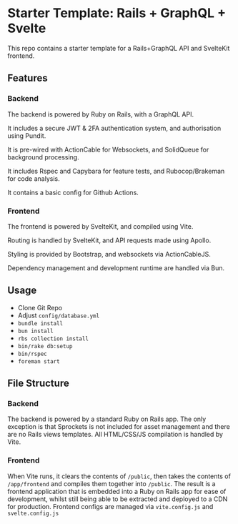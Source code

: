 # Starter Template: Rails + GraphQL + Svelte

This repo contains a starter template for a Rails+GraphQL API and SvelteKit frontend.

## Features

### Backend

The backend is powered by Ruby on Rails, with a GraphQL API.

It includes a secure JWT & 2FA authentication system, and authorisation using Pundit.

It is pre-wired with ActionCable for Websockets, and SolidQueue for background processing.

It includes Rspec and Capybara for feature tests, and Rubocop/Brakeman for code analysis.

It contains a basic config for Github Actions.

### Frontend

The frontend is powered by SvelteKit, and compiled using Vite.

Routing is handled by SvelteKit, and API requests made using Apollo.

Styling is provided by Bootstrap, and websockets via ActionCableJS.

Dependency management and development runtime are handled via Bun.

## Usage

* Clone Git Repo
* Adjust `config/database.yml`
* `bundle install`
* `bun install`
* `rbs collection install`
* `bin/rake db:setup`
* `bin/rspec`
* `foreman start`

## File Structure

### Backend

The backend is powered by a standard Ruby on Rails app. The only exception is that Sprockets is not included for asset management and there are no Rails views templates. All HTML/CSS/JS compilation is handled by Vite.

### Frontend

When Vite runs, it clears the contents of `/public`, then takes the contents of `/app/frontend` and compiles them together into `/public`. The result is a frontend application that is embedded into a Ruby on Rails app for ease of development, whilst still being able to be extracted and deployed to a CDN for production. Frontend configs are managed via `vite.config.js` and `svelte.config.js`
